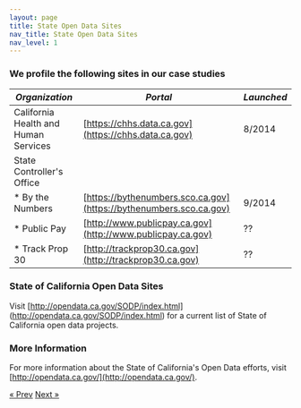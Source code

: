```yaml
---
layout: page
title: State Open Data Sites
nav_title: State Open Data Sites
nav_level: 1
---
```


### We profile the following sites in our case studies

*Organization* | *Portal* | *Launched*
---|---|---
California Health and Human Services | [https://chhs.data.ca.gov](https://chhs.data.ca.gov) | 8/2014
State Controller's Office | 
* By the Numbers | [https://bythenumbers.sco.ca.gov](https://bythenumbers.sco.ca.gov) | 9/2014
* Public Pay | [http://www.publicpay.ca.gov](http://www.publicpay.ca.gov) | ??
* Track Prop 30 | [http://trackprop30.ca.gov](http://trackprop30.ca.gov) | ??

### State of California Open Data Sites  
Visit [http://opendata.ca.gov/SODP/index.html] (http://opendata.ca.gov/SODP/index.html) for a current list of State of California open data projects. 


### More Information
For more information about the State of California's Open Data efforts, visit [http://opendata.ca.gov/](http://opendata.ca.gov/).

<!-- Pagination -->
<div class="pagination">
  <a class="pagination-item older" href="{{ site.baseurl }}/index">&laquo; Prev</a>
  <a class="pagination-item newer" href="{{ site.baseurl }}/02-CHSS-Case-Study">Next &raquo;</a>
</div>

